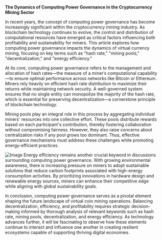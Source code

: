 **The Dynamics of Computing Power Governance in the Cryptocurrency Mining Sector**

In recent years, the concept of computing power governance has become increasingly significant within the cryptocurrency mining industry. As blockchain technology continues to evolve, the control and distribution of computational resources have emerged as critical factors influencing both profitability and sustainability for miners. This article explores how computing power governance impacts the dynamics of virtual currency mining, focusing on key terms such as "hash rate," "mining pools," "decentralization," and "energy efficiency."

At its core, computing power governance refers to the management and allocation of hash rates—the measure of a miner’s computational capability—to ensure optimal performance across networks like Bitcoin or Ethereum. Miners rely heavily on efficient hash rate distribution to maximize their returns while maintaining network security. A well-governed system ensures that no single entity can monopolize the majority of the hash rate, which is essential for preserving decentralization—a cornerstone principle of blockchain technology.

Mining pools play an integral role in this process by aggregating individual miners' resources into one collective effort. These pools distribute rewards based on each participant's contribution, thereby fostering collaboration without compromising fairness. However, they also raise concerns about centralization risks if any pool grows too dominant. Thus, effective governance mechanisms must address these challenges while promoting energy-efficient practices.


![Image](https://github.com/user-attachments/assets/31692037-0104-4703-abd1-696b6a7dd41b)
Energy efficiency remains another crucial keyword in discussions surrounding computing power governance. With growing environmental awareness, there is increasing pressure on miners to adopt sustainable solutions that reduce carbon footprints associated with high-energy consumption activities. By prioritizing innovations in hardware design and renewable energy sources, miners can enhance their competitive edge while aligning with global sustainability goals.

In conclusion, computing power governance serves as a pivotal element shaping the future landscape of virtual coin mining operations. Balancing decentralization, efficiency, and profitability requires strategic decision-making informed by thorough analysis of relevant keywords such as hash rate, mining pools, decentralization, and energy efficiency. As technology advances further, it will be fascinating to observe how these elements continue to interact and influence one another in creating resilient ecosystems capable of supporting thriving digital economies.